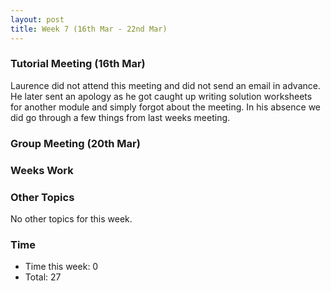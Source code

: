 ```yaml
---
layout: post
title: Week 7 (16th Mar - 22nd Mar)
---
```


### Tutorial Meeting (16th Mar)
Laurence did not attend this meeting and did not send an email in advance. He later sent an apology as he got caught up writing solution worksheets for another module and simply forgot about the meeting.
In his absence we did go through a few things from last weeks meeting.

### Group Meeting (20th Mar)


### Weeks Work


### Other Topics
No other topics for this week.

### Time
* Time this week: 0
* Total: 27
